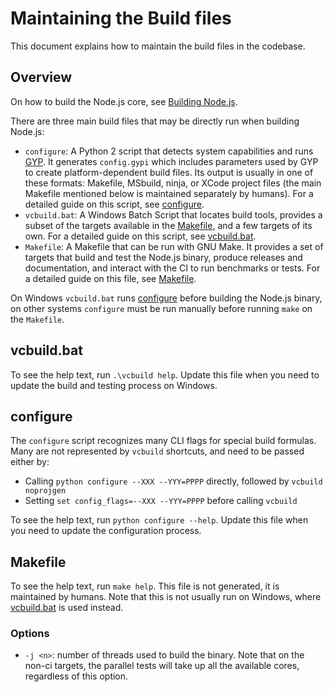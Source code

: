 # Maintaining the Build files

This document explains how to maintain the build files in the codebase.

## Overview

On how to build the Node.js core, see [Building Node.js](../../BUILDING.md).

There are three main build files that may be directly run when building Node.js:

- `configure`: A Python 2 script that detects system capabilities and runs
  [GYP][]. It generates `config.gypi` which includes parameters used by GYP to
  create platform-dependent build files. Its output is usually in one of these
  formats: Makefile, MSbuild, ninja, or XCode project files (the main
  Makefile mentioned below is maintained separately by humans). For a detailed
  guide on this script, see [configure](#configure).
- `vcbuild.bat`: A Windows Batch Script that locates build tools, provides a
  subset of the targets available in the [Makefile](#makefile), and a few
  targets of its own. For a detailed guide on this script, see
  [vcbuild.bat](#vcbuildbat).
- `Makefile`: A Makefile that can be run with GNU Make. It provides a set of
  targets that build and test the Node.js binary, produce releases and
  documentation, and interact with the CI to run benchmarks or tests. For a
  detailed guide on this file, see [Makefile](#makefile).

On Windows `vcbuild.bat` runs [configure](#configure) before building the
Node.js binary, on other systems `configure` must be run manually before running
`make` on the `Makefile`.

## vcbuild.bat

To see the help text, run `.\vcbuild help`. Update this file when you need to
update the build and testing process on Windows.

## configure

The `configure` script recognizes many CLI flags for special build formulas. Many are not represented by `vcbuild` shortcuts, and need to be passed either by:

- Calling `python configure --XXX --YYY=PPPP` directly, followed by `vcbuild noprojgen`
- Setting `set config_flags=--XXX --YYY=PPPP` before calling `vcbuild`

To see the help text, run `python configure --help`. Update this file when you
need to update the configuration process.

## Makefile

To see the help text, run `make help`. This file is not generated, it is
maintained by humans. Note that this is not usually run on Windows, where
[vcbuild.bat](#vcbuildbat) is used instead.

### Options

- `-j <n>`: number of threads used to build the binary. Note that on the non-ci
  targets, the parallel tests will take up all the available cores, regardless
  of this option.

[GYP]: https://gyp.gsrc.io/docs/UserDocumentation.md
